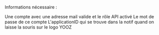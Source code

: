 Informations nécessaire :

Une compte avec une adresse mail valide et le rôle API activé
Le mot de passe de ce compte
L'applicationID qui se trouve dans la notif quand on laisse la souris sur le logo YOOZ
